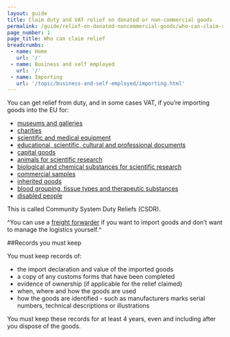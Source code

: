 ```yaml
---
layout: guide
title: Claim duty and VAT relief on donated or non-commercial goods
permalink: /guide/relief-on-donated-noncommercial-goods/who-can-claim-relief.html
page_number: 1
page_title: Who can claim relief
breadcrumbs:
 - name: Home
   url: '/'
 - name: Business and self employed
   url: '/'
 - name: Importing
   url: '/topic/business-and-self-employed/importing.html'   
---
```


You can get relief from duty, and in some cases VAT, if you’re importing goods into the EU for:

- [museums and galleries](/guide/relief-on-donated-noncommercial-goods/museums-galleries.html)
- [charities](/guide/relief-on-donated-noncommercial-goods/charities.html) 
- [scientific and medical equipment](/guide/relief-on-donated-noncommercial-goods/scientific-instruments.html)
- [educational, scientific, cultural and professional documents](/guide/relief-on-donated-noncommercial-goods/educational-scientific-cultural-professional-documents.html)
- [capital goods](/guide/relief-on-donated-noncommercial-goods/capital-goods.html) 
- [animals for scientific research](/guide/relief-on-donated-noncommercial-goods/animals-for-scientific-research.html)
- [biological and chemical substances for scientific research](/guide/relief-on-donated-noncommercial-goods/biological-chemical-substances-scientific-research.html)
- [commercial samples](/guide/relief-on-donated-noncommercial-goods/commercial-samples.html)
- [inherited goods](/guide/relief-on-donated-noncommercial-goods/inherited-goods.html)
- [blood grouping, tissue types and therapeutic substances](/guide/relief-on-donated-noncommercial-goods/biological-chemical-substances-scientific-research.html)
- [disabled people](/guide/relief-on-donated-noncommercial-goods/disabled-people.html)

This is called Community System Duty Reliefs (CSDR).

^You can use a [freight forwarder](http://www.bifa.org/members) if you want to import goods and don’t want to manage the logistics yourself.^

##Records you must keep

You must keep records of:

- the import declaration and value of the imported goods
- a copy of any customs forms that have been completed
- evidence of ownership (if applicable for the relief claimed)
- when, where and how the goods are used
- how the goods are identified - such as manufacturers marks serial numbers, technical descriptions or illustrations

You must keep these records for at least 4 years, even and including after you dispose of the goods.

